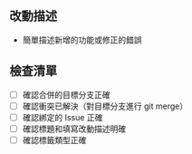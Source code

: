 ## 改動描述
* 簡單描述新增的功能或修正的錯誤

## 檢查清單
* [ ] 確認合併的目標分支正確
* [ ] 確認衝突已解決（對目標分支進行 git merge）
* [ ] 確認綁定的 Issue 正確
* [ ] 確認標題和填寫改動描述明確
* [ ] 確認標籤類型正確